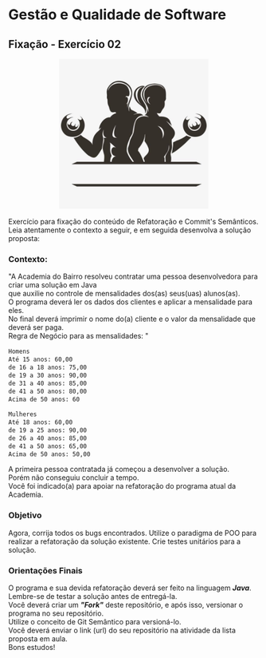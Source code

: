 # Gestão e Qualidade de Software

## Fixação - Exercício 02

<p align="center">
  <a href="#">
    <img src="logo\image.jpg" width="300" alt="Academia">
  </a>
</p>

Exercício para fixação do conteúdo de Refatoração e Commit's Semânticos.<br>
Leia atentamente o contexto a seguir, e em seguida desenvolva a solução proposta:

### Contexto:

"A Academia do Bairro resolveu contratar uma pessoa desenvolvedora para criar uma solução em Java<br>
que auxilie no controle de mensalidades dos(as) seus(uas) alunos(as).<br>
O programa deverá ler os dados dos clientes e aplicar a mensalidade para eles.<br>
No final deverá imprimir o nome do(a) cliente e o valor da mensalidade que deverá ser paga.<br>
Regra de Negócio para as mensalidades:
"

~~~
Homens
Até 15 anos: 60,00
de 16 a 18 anos: 75,00
de 19 a 30 anos: 90,00
de 31 a 40 anos: 85,00
de 41 a 50 anos: 80,00
Acima de 50 anos: 60
~~~

~~~
Mulheres
Até 18 anos: 60,00
de 19 a 25 anos: 90,00
de 26 a 40 anos: 85,00
de 41 a 50 anos: 65,00
Acima de 50 anos: 50,00
~~~

A primeira pessoa contratada já começou a desenvolver a solução.<br>
Porém não conseguiu concluir a tempo.<br>
Você foi indicado(a) para apoiar na refatoração do programa atual da Academia.

### Objetivo

Agora, corrija todos os bugs encontrados.
Utilize o paradigma de POO para realizar a refatoração da solução existente.
Crie testes unitários para a solução.

### Orientações Finais

O programa e sua devida refatoração deverá ser feito na linguagem ***Java***.<br>
Lembre-se de testar a solução antes de entregá-la.<br>
Você deverá criar um ***"Fork"*** deste repositório, e após isso, versionar o programa no seu repositório.<br>
Utilize o conceito de Git Semântico para versioná-lo.<br>
Você deverá enviar o link (url) do seu repositório na atividade da lista proposta em aula.<br>
Bons estudos!